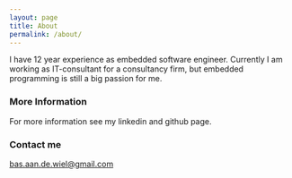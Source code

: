 ```yaml
---
layout: page
title: About
permalink: /about/
---
```


I have 12 year experience as embedded software engineer. Currently I am working as IT-consultant for a consultancy firm, but embedded programming is still a big passion for me.
### More Information

For more information see my linkedin and github page.

### Contact me

[bas.aan.de.wiel@gmail.com](mailto:bas.aan.de.wiel@gmail.com)
